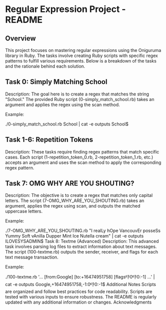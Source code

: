 
<h1>Regular Expression Project - README</h2>
<h2>Overview</h2>
This project focuses on mastering regular expressions using the Oniguruma library in Ruby. The tasks involve creating Ruby scripts with specific regex patterns to fulfill various requirements. Below is a breakdown of the tasks and the rationale behind each solution.

<h2>Task 0: Simply Matching School</h2>
Description:
The goal here is to create a regex that matches the string "School." The provided Ruby script (0-simply_match_school.rb) takes an argument and applies the regex using the scan method.

Example:

./0-simply_match_school.rb School | cat -e outputs School$
<h2>Task 1-6: Repetition Tokens</h2>
Description:
These tasks require finding regex patterns that match specific cases. Each script (1-repetition_token_0.rb, 2-repetition_token_1.rb, etc.) accepts an argument and uses the scan method to apply the corresponding regex pattern.

<h2>Task 7: OMG WHY ARE YOU SHOUTING?</h2>
Description:
The objective is to create a regex that matches only capital letters. The script (7-OMG_WHY_ARE_YOU_SHOUTING.rb) takes an argument, applies the regex using scan, and outputs the matched uppercase letters.

Example:

./7-OMG_WHY_ARE_YOU_SHOUTING.rb "I realLy hOpe VancouvEr posseSs Yummy Soft vAnilla Dupper Mint Ice Nutella cream" | cat -e outputs ILOVESYSADMIN$
Task 8: Textme (Advanced)
Description:
This advanced task involves parsing log files to extract information about text messages. The script (100-textme.rb) outputs the sender, receiver, and flags for each text message transaction.

Example:

./100-textme.rb '... [from:Google] [to:+16474951758] [flags:-1:0:-1:0:-1] ...' | cat -e outputs Google,+16474951758,-1:0:-1:0:-1$
Additional Notes
Scripts are organized and follow best practices for code readability.
Scripts are tested with various inputs to ensure robustness.
The README is regularly updated with any additional information or changes.
Acknowledgments
